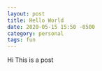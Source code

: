```yaml
---
layout: post
title: Hello World
date: 2020-05-15 15:50 -0500
category: personal
tags: fun
---
```


Hi This is a post
